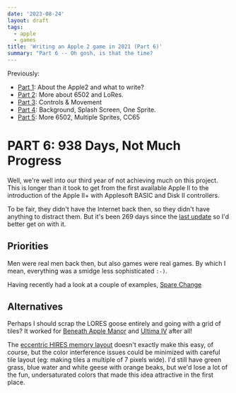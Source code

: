 ```yaml
---
date: '2023-08-24'
layout: draft
tags:
  - apple
  - games
title: 'Writing an Apple 2 game in 2021 (Part 6)'
summary: "Part 6 -- Oh gosh, is that the time?
---
```


Previously:
* [Part 1](/art/writing-an-apple-2-game-in-2021-1/): About the Apple2 and what to write?
* [Part 2](/art/writing-an-apple-2-game-in-2021-2/): More about 6502 and LoRes.
* [Part 3](/art/writing-an-apple-2-game-in-2021-3/): Controls & Movement
* [Part 4](/art/writing-an-apple-2-game-in-2021-4/): Background, Splash Screen, One Sprite.
* [Part 5](/art/writing-an-apple-2-game-in-2021-4/): More 6502, Multiple Sprites, CC65

# PART 6: 938 Days, Not Much Progress

Well, we're well into our third year of not achieving much on this project.
This is longer than it took to get from the first available Apple II to the
introduction of the Apple II+ with Applesoft BASIC and Disk II controllers.

To be fair, they didn't have the Internet back then, so they didn't have anything
to distract them.  But it's been 269 days since the 
[last update](/art/writing-an-apple-2-game-in-2021-4/) so I'd better get on with it.

## Priorities

Men were real men back then, but also games were real games.
By which I mean, everything was a smidge less sophisticated `:-)`.

Having recently had a look at a couple of examples,
[Spare Change](https://archive.org/details/SpareChange4amCrack)

## Alternatives

Perhaps I should scrap the LORES goose entirely and going with a grid of tiles?
It worked for 
[Beneath Apple Manor](https://en.wikipedia.org/wiki/Beneath_Apple_Manor)
and [Ultima IV](/art/ultima-iv-reflections/) after all!

The [eccentric HIRES memory layout](https://en.wikipedia.org/wiki/Apple_II_graphics#High-Resolution_%28Hi-Res%29_graphics)
doesn't exactly make this easy, of course, but the color interference issues
could be minimized with careful tile layout (eg: making tiles a multiple of 7
pixels wide).  I'd still have green grass, blue water and white geese with orange beaks, but 
we'd lose a lot of the fun, undersaturated colors that made this idea attractive
in the first place.








